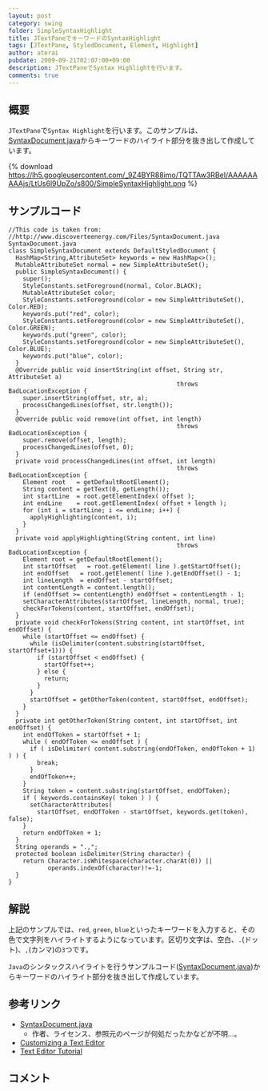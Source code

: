 ```yaml
---
layout: post
category: swing
folder: SimpleSyntaxHighlight
title: JTextPaneでキーワードのSyntaxHighlight
tags: [JTextPane, StyledDocument, Element, Highlight]
author: aterai
pubdate: 2009-09-21T02:07:00+09:00
description: JTextPaneでSyntax Highlightを行います。
comments: true
---
```

## 概要
`JTextPane`で`Syntax Highlight`を行います。このサンプルは、[SyntaxDocument.java](http://www.discoverteenergy.com/Files/SyntaxDocument.java)からキーワードのハイライト部分を抜き出して作成しています。

{% download https://lh5.googleusercontent.com/_9Z4BYR88imo/TQTTAw3RBeI/AAAAAAAAAjs/LtUs6l9UpZo/s800/SimpleSyntaxHighlight.png %}

## サンプルコード
<pre class="prettyprint"><code>//This code is taken from:
//http://www.discoverteenergy.com/Files/SyntaxDocument.java SyntaxDocument.java
class SimpleSyntaxDocument extends DefaultStyledDocument {
  HashMap&lt;String,AttributeSet&gt; keywords = new HashMap&lt;&gt;();
  MutableAttributeSet normal = new SimpleAttributeSet();
  public SimpleSyntaxDocument() {
    super();
    StyleConstants.setForeground(normal, Color.BLACK);
    MutableAttributeSet color;
    StyleConstants.setForeground(color = new SimpleAttributeSet(), Color.RED);
    keywords.put("red", color);
    StyleConstants.setForeground(color = new SimpleAttributeSet(), Color.GREEN);
    keywords.put("green", color);
    StyleConstants.setForeground(color = new SimpleAttributeSet(), Color.BLUE);
    keywords.put("blue", color);
  }
  @Override public void insertString(int offset, String str, AttributeSet a)
                                               throws BadLocationException {
    super.insertString(offset, str, a);
    processChangedLines(offset, str.length());
  }
  @Override public void remove(int offset, int length)
                                               throws BadLocationException {
    super.remove(offset, length);
    processChangedLines(offset, 0);
  }
  private void processChangedLines(int offset, int length)
                                               throws BadLocationException {
    Element root   = getDefaultRootElement();
    String content = getText(0, getLength());
    int startLine  = root.getElementIndex( offset );
    int endLine    = root.getElementIndex( offset + length );
    for (int i = startLine; i &lt;= endLine; i++) {
      applyHighlighting(content, i);
    }
  }
  private void applyHighlighting(String content, int line)
                                               throws BadLocationException {
    Element root = getDefaultRootElement();
    int startOffset   = root.getElement( line ).getStartOffset();
    int endOffset   = root.getElement( line ).getEndOffset() - 1;
    int lineLength  = endOffset - startOffset;
    int contentLength = content.length();
    if (endOffset &gt;= contentLength) endOffset = contentLength - 1;
    setCharacterAttributes(startOffset, lineLength, normal, true);
    checkForTokens(content, startOffset, endOffset);
  }
  private void checkForTokens(String content, int startOffset, int endOffset) {
    while (startOffset &lt;= endOffset) {
      while (isDelimiter(content.substring(startOffset, startOffset+1))) {
        if (startOffset &lt; endOffset) {
          startOffset++;
        } else {
          return;
        }
      }
      startOffset = getOtherToken(content, startOffset, endOffset);
    }
  }
  private int getOtherToken(String content, int startOffset, int endOffset) {
    int endOfToken = startOffset + 1;
    while ( endOfToken &lt;= endOffset ) {
      if ( isDelimiter( content.substring(endOfToken, endOfToken + 1) ) ) {
        break;
      }
      endOfToken++;
    }
    String token = content.substring(startOffset, endOfToken);
    if ( keywords.containsKey( token ) ) {
      setCharacterAttributes(
        startOffset, endOfToken - startOffset, keywords.get(token), false);
    }
    return endOfToken + 1;
  }
  String operands = ".,";
  protected boolean isDelimiter(String character) {
    return Character.isWhitespace(character.charAt(0)) ||
           operands.indexOf(character)!=-1;
  }
}
</code></pre>

## 解説
上記のサンプルでは、`red`, `green`, `blue`といったキーワードを入力すると、その色で文字列をハイライトするようになっています。区切り文字は、空白、`.`(ドット)、`,`(カンマ)の`3`つです。

`Java`のシンタックスハイライトを行うサンプルコード([SyntaxDocument.java](http://www.discoverteenergy.com/Files/SyntaxDocument.java))からキーワードのハイライト部分を抜き出して作成しています。

## 参考リンク
- [SyntaxDocument.java](http://www.discoverteenergy.com/Files/SyntaxDocument.java)
    - 作者、ライセンス、参照元のページが何処だったかなどが不明…。
- [Customizing a Text Editor](http://web.archive.org/web/20120802021725/http://java.sun.com/products/jfc/tsc/articles/text/editor_kit/index.html)
- [Text Editor Tutorial](http://ostermiller.org/syntax/editor.html)

<!-- dummy comment line for breaking list -->

## コメント
